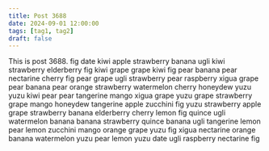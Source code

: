 ```yaml
---
title: Post 3688
date: 2024-09-01 12:00:00
tags: [tag1, tag2]
draft: false
---
```

This is post 3688.
fig
date
kiwi
apple
strawberry
banana
ugli
kiwi
strawberry
elderberry
fig
kiwi
grape
grape
kiwi
fig
pear
banana
pear
nectarine
cherry
fig
pear
grape
ugli
strawberry
pear
raspberry
xigua
grape
pear
banana
pear
orange
strawberry
watermelon
cherry
honeydew
yuzu
yuzu
kiwi
pear
pear
tangerine
mango
xigua
grape
yuzu
grape
strawberry
grape
mango
honeydew
tangerine
apple
zucchini
fig
yuzu
strawberry
apple
grape
strawberry
banana
elderberry
cherry
lemon
fig
quince
ugli
watermelon
banana
banana
strawberry
quince
banana
ugli
tangerine
lemon
pear
lemon
zucchini
mango
orange
grape
yuzu
fig
xigua
nectarine
orange
banana
watermelon
yuzu
pear
lemon
yuzu
date
ugli
raspberry
nectarine
fig
